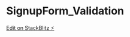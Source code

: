# SignupForm_Validation

[Edit on StackBlitz ⚡️](https://stackblitz.com/edit/stackblitz-starters-equufa)